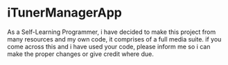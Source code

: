 # iTunerManagerApp
As a Self-Learning Programmer, i have decided to make this project from many resources and my own code, it comprises of a full media suite. if you come across this and i have used your code, please inform me so i can make the proper changes or give credit where due. 
